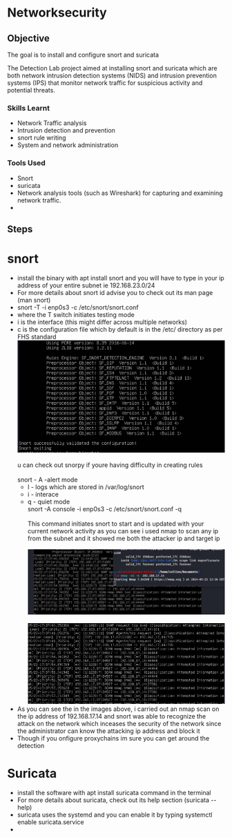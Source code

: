 # Networksecurity

## Objective
The goal is to install and configure snort and suricata

The Detection Lab project aimed at installing snort and suricata which are both network intrusion detection systems (NIDS) and intrusion prevention systems (IPS) that monitor network traffic for suspicious activity and potential threats.

### Skills Learnt
- Network Traffic analysis
- Intrusion detection and prevention
- snort rule writing
- System and network administration


### Tools Used
- Snort
- suricata
- Network analysis tools (such as Wireshark) for capturing and examining network traffic.
- 

## Steps
# snort
- install the binary with apt install snort and you will have to type in your ip address of your entire subnet ie 192.168.23.0/24
- For more details about snort id advise you to check out its man page (man snort)
- snort -T -i enp0s3 -c /etc/snort/snort.conf
-  where the T switch initiates testing mode
-  i is the interface (this might differ across multiple networks)
-  c is the configuration file which by default is in the /etc/ directory as per FHS standard
  <br>  <img src="https://github.com/collinsbigomba/Networksecurity/blob/main/images/snort.png" /></br>
<br> u can check out snorpy if youre having difficulty in creating rules</br>
<br> snort - A -alert mode</br>
   - l - logs which are stored in /var/log/snort</br>
   - i - interace
   - q - quiet mode
<br>snort -A console -i enp0s3 -c /etc/snort/snort.conf -q </br>
<br>  This command initiates snort to start and is updated with your current network activity as you can see i used nmap to scan any ip from the subnet and it showed me both the attacker ip and target ip</br>
<br>  <img src="https://github.com/collinsbigomba/Networksecurity/blob/main/images/snortattack.png" /></br>
<br>  <img src="https://github.com/collinsbigomba/Networksecurity/blob/main/images/snortattack1.png" /></br>
- As you can see the in the images above, i carried out an nmap scan on the ip address of 192.168.17.14 and snort was able to recognize the attack on the network which inceases the security of the network since the administrator can know the attacking ip address and block it
- Though if you onfigure proxychains im sure you can get around the detection

# Suricata
- install the software with apt install suricata command in the terminal
- For more details about suricata, check out its help section (suricata --help)
- suricata uses the systemd and you can enable it by typing systemctl enable suricata.service
- 


